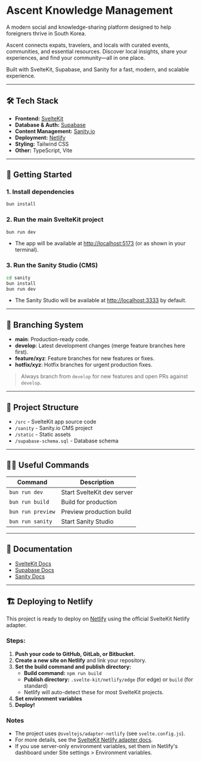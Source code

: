 # Ascent Knowledge Management

A modern social and knowledge-sharing platform designed to help foreigners thrive in South Korea.

Ascent connects expats, travelers, and locals with curated events, communities, and essential resources.
Discover local insights, share your experiences, and find your community—all in one place.

Built with SvelteKit, Supabase, and Sanity for a fast, modern, and scalable experience.

---

## 🛠 Tech Stack

- **Frontend:** [SvelteKit](https://kit.svelte.dev/)
- **Database & Auth:** [Supabase](https://supabase.com/)
- **Content Management:** [Sanity.io](https://www.sanity.io/)
- **Deployment:** [Netlify](https://www.netlify.com/)
- **Styling:** Tailwind CSS
- **Other:** TypeScript, Vite

---

## 🚀 Getting Started

### 1. Install dependencies

```bash
bun install
```

### 2. Run the main SvelteKit project

```bash
bun run dev
```

- The app will be available at [http://localhost:5173](http://localhost:5173) (or as shown in your terminal).

### 3. Run the Sanity Studio (CMS)

```bash
cd sanity
bun install
bun run dev
```

- The Sanity Studio will be available at [http://localhost:3333](http://localhost:3333) by default.

---

## 🌳 Branching System

- **main**: Production-ready code.
- **develop**: Latest development changes (merge feature branches here first).
- **feature/xyz**: Feature branches for new features or fixes.
- **hotfix/xyz**: Hotfix branches for urgent production fixes.

> Always branch from `develop` for new features and open PRs against `develop`.

---

## 📝 Project Structure

- `/src` - SvelteKit app source code
- `/sanity` - Sanity.io CMS project
- `/static` - Static assets
- `/supabase-schema.sql` - Database schema

---

## 🧑‍💻 Useful Commands

| Command           | Description                |
| ----------------- | -------------------------- |
| `bun run dev`     | Start SvelteKit dev server |
| `bun run build`   | Build for production       |
| `bun run preview` | Preview production build   |
| `bun run sanity`  | Start Sanity Studio        |

---

## 📖 Documentation

- [SvelteKit Docs](https://kit.svelte.dev/docs)
- [Supabase Docs](https://supabase.com/docs)
- [Sanity Docs](https://www.sanity.io/docs)

---

## 🏗 Deploying to Netlify

This project is ready to deploy on [Netlify](https://www.netlify.com/) using the official SvelteKit Netlify adapter.

### Steps:

1. **Push your code to GitHub, GitLab, or Bitbucket.**
2. **Create a new site on Netlify** and link your repository.
3. **Set the build command and publish directory:**
   - **Build command:** `npm run build`
   - **Publish directory:** `.svelte-kit/netlify/edge` (for edge) or `build` (for standard)
   - Netlify will auto-detect these for most SvelteKit projects.
4. **Set environment variables**
5. **Deploy!**

### Notes

- The project uses `@sveltejs/adapter-netlify` (see `svelte.config.js`).
- For more details, see the [SvelteKit Netlify adapter docs](https://kit.svelte.dev/docs/adapter-netlify).
- If you use server-only environment variables, set them in Netlify's dashboard under Site settings > Environment variables.
